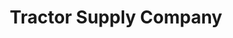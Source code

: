 ---
title: "Tractor Supply Company"
url: /loveland/tractor-supply-company-state-route-28/
shop: Dorfladen
---